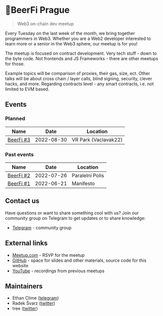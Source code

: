 # 🍻BeerFi Prague
> Web3 on-chain dev meetup

Every Tuesday on the last week of the month, we bring together programmers in Web3. Whether you are a Web2 developer interested to learn more or a senior in the Web3 sphere, our meetup is for you!

The meetup is focused on contract development. Very tech stuff - down to the byte code. Not frontends and JS Frameworks - there are other meetups for those.

Example topics will be comparison of proxies, their gas, size, ect. Other talks will be about cross chain / layer calls, blind signing, security, clever hacks, and more. Regarding contracts level - any smart contracts, i.e. not limited to EVM based.

## Events
### Planned

| Name | Date | Location |
| --- | --- | --- |
| [BeerFi #3](events/2022-08-30-beerfi3) | 2022-08-30 | VR Park (Vaclavak22) |

### Past events

| Name | Date | Location |
| --- | --- | --- |
| [BeerFi #2](events/2022-07-26-beerfi2) | 2022-07-26 | Paralelní Polis |
| [BeerFi #1](events/2022-06-21-beerfi1) | 2022-06-21 | Manifesto |

## Contact us
Have questions or want to share something cool with us? Join our community group on Telegram to get updates or to share knowledge:

- [Telegram](https://t.me/+eA4eMYlEo-k2ZGVk) - community group

## External links

- [Meetup.com](https://www.meetup.com/web3-on-chain-dev-meetup-group/) - RSVP for the meetup
- [GitHub](https://github.com/gweicz/beerfi) - space for slides and other materials, source code for this website
- [YouTube](https://www.youtube.com/channel/UCx6X-hMBDO7IXQE48QUWXOw) - recordings from previous meetups

## Maintainers

- Ethan Clime ([telegram](https://t.me/ethanclime))
- Radek Švarz ([twitter](https://twitter.com/radk))
- tree ([twitter](https://twitter.com/treecz))
